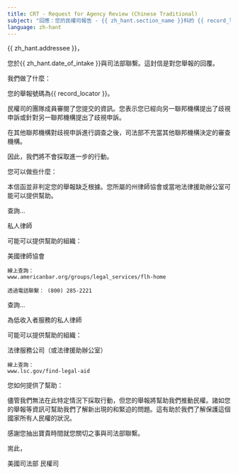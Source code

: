 ```yaml
---
title: CRT - Request for Agency Review (Chinese Traditional)
subject: "回應：您的民權司報告 - {{ zh_hant.section_name }}科的 {{ record_locator }}"
language: zh-hant
---
```

{{ zh_hant.addressee }}，

您於{{ zh_hant.date_of_intake }}與司法部聯繫。這封信是對您舉報的回覆。

我們做了什麼：

您的舉報號碼為{{ record_locator }}。

民權司的團隊成員審閱了您提交的資訊。您表示您已經向另一聯邦機構提出了歧視申訴或針對另一聯邦機構提出了歧視申訴。

在其他聯邦機構對歧視申訴進行調查之後，司法部不充當其他聯邦機構決定的審查機構。

因此，我們將不會採取進一步的行動。

您可以做些什麼：

本信函並非判定您的舉報缺乏根據。您所屬的州律師協會或當地法律援助辦公室可能可以提供幫助。

查詢...

私人律師

可能可以提供幫助的組織：

美國律師協會

    線上查詢：
    www.americanbar.org/groups/legal_services/flh-home

    透過電話聯繫： (800) 285-2221

查詢...

為低收入者服務的私人律師

可能可以提供幫助的組織：

法律服務公司（或法律援助辦公室）

    線上查詢：
    www.lsc.gov/find-legal-aid


您如何提供了幫助：

儘管我們無法在此特定情況下採取行動，但您的舉報將幫助我們推動民權。諸如您的舉報等資訊可幫助我們了解新出現的和緊迫的問題。這有助於我們了解保護這個國家所有人民權的狀況。

感謝您抽出寶貴時間就您關切之事與司法部聯繫。

耑此，

美國司法部
民權司
